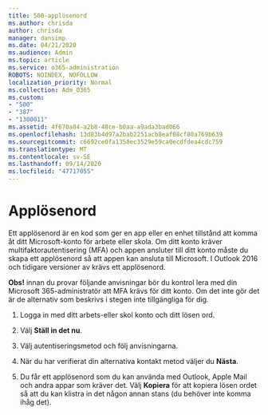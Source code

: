 ```yaml
---
title: 500-applösenord
ms.author: chrisda
author: chrisda
manager: dansimp
ms.date: 04/21/2020
ms.audience: Admin
ms.topic: article
ms.service: o365-administration
ROBOTS: NOINDEX, NOFOLLOW
localization_priority: Normal
ms.collection: Adm_O365
ms.custom:
- "500"
- "387"
- "1300011"
ms.assetid: 4f670a84-a2b8-48ce-b0aa-a9ada3bad066
ms.openlocfilehash: 13d83b4d97a2bab2251acb8eaf08cf80a769b639
ms.sourcegitcommit: c6692ce0fa1358ec3529e59ca0ecdfdea4cdc759
ms.translationtype: MT
ms.contentlocale: sv-SE
ms.lasthandoff: 09/14/2020
ms.locfileid: "47717055"
---
```

# <a name="app-passwords"></a>Applösenord

Ett applösenord är en kod som ger en app eller en enhet tillstånd att komma åt ditt Microsoft-konto för arbete eller skola. Om ditt konto kräver multifaktorautentisering (MFA) och appen ansluter till ditt konto måste du skapa ett applösenord så att appen kan ansluta till Microsoft. I Outlook 2016 och tidigare versioner av krävs ett applösenord.

 **Obs!** innan du provar följande anvisningar bör du kontrol lera med din Microsoft 365-administratör att MFA krävs för ditt konto. Om det inte gör det är de alternativ som beskrivs i stegen inte tillgängliga för dig.

1. Logga in med ditt arbets-eller skol konto och ditt lösen ord.

2. Välj **Ställ in det nu**.

3. Välj autentiseringsmetod och följ anvisningarna.

4. När du har verifierat din alternativa kontakt metod väljer du **Nästa**.

5. Du får ett applösenord som du kan använda med Outlook, Apple Mail och andra appar som kräver det. Välj **Kopiera** för att kopiera lösen ordet så att du kan klistra in det någon annan stans (du behöver inte komma ihåg det).
